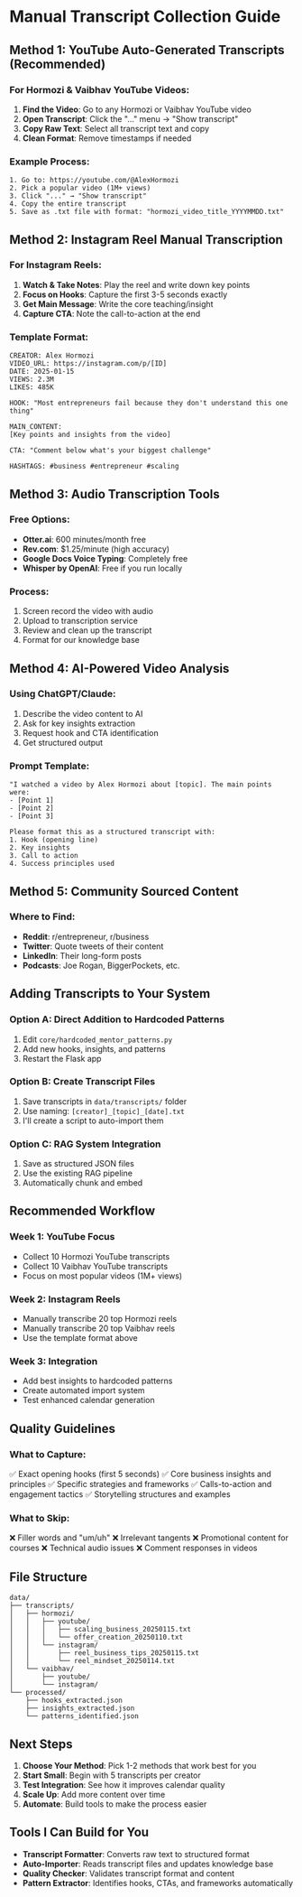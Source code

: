 # Manual Transcript Collection Guide

## Method 1: YouTube Auto-Generated Transcripts (Recommended)

### For Hormozi & Vaibhav YouTube Videos:

1. **Find the Video**: Go to any Hormozi or Vaibhav YouTube video
2. **Open Transcript**: Click the "..." menu → "Show transcript"
3. **Copy Raw Text**: Select all transcript text and copy
4. **Clean Format**: Remove timestamps if needed

### Example Process:
```
1. Go to: https://youtube.com/@AlexHormozi
2. Pick a popular video (1M+ views)
3. Click "..." → "Show transcript"
4. Copy the entire transcript
5. Save as .txt file with format: "hormozi_video_title_YYYYMMDD.txt"
```

## Method 2: Instagram Reel Manual Transcription

### For Instagram Reels:
1. **Watch & Take Notes**: Play the reel and write down key points
2. **Focus on Hooks**: Capture the first 3-5 seconds exactly
3. **Get Main Message**: Write the core teaching/insight
4. **Capture CTA**: Note the call-to-action at the end

### Template Format:
```
CREATOR: Alex Hormozi
VIDEO_URL: https://instagram.com/p/[ID]
DATE: 2025-01-15
VIEWS: 2.3M
LIKES: 485K

HOOK: "Most entrepreneurs fail because they don't understand this one thing"

MAIN_CONTENT: 
[Key points and insights from the video]

CTA: "Comment below what's your biggest challenge"

HASHTAGS: #business #entrepreneur #scaling
```

## Method 3: Audio Transcription Tools

### Free Options:
- **Otter.ai**: 600 minutes/month free
- **Rev.com**: $1.25/minute (high accuracy)
- **Google Docs Voice Typing**: Completely free
- **Whisper by OpenAI**: Free if you run locally

### Process:
1. Screen record the video with audio
2. Upload to transcription service
3. Review and clean up the transcript
4. Format for our knowledge base

## Method 4: AI-Powered Video Analysis

### Using ChatGPT/Claude:
1. Describe the video content to AI
2. Ask for key insights extraction
3. Request hook and CTA identification
4. Get structured output

### Prompt Template:
```
"I watched a video by Alex Hormozi about [topic]. The main points were:
- [Point 1]
- [Point 2] 
- [Point 3]

Please format this as a structured transcript with:
1. Hook (opening line)
2. Key insights
3. Call to action
4. Success principles used
```

## Method 5: Community Sourced Content

### Where to Find:
- **Reddit**: r/entrepreneur, r/business
- **Twitter**: Quote tweets of their content
- **LinkedIn**: Their long-form posts
- **Podcasts**: Joe Rogan, BiggerPockets, etc.

## Adding Transcripts to Your System

### Option A: Direct Addition to Hardcoded Patterns
1. Edit `core/hardcoded_mentor_patterns.py`
2. Add new hooks, insights, and patterns
3. Restart the Flask app

### Option B: Create Transcript Files
1. Save transcripts in `data/transcripts/` folder
2. Use naming: `[creator]_[topic]_[date].txt`
3. I'll create a script to auto-import them

### Option C: RAG System Integration
1. Save as structured JSON files
2. Use the existing RAG pipeline
3. Automatically chunk and embed

## Recommended Workflow

### Week 1: YouTube Focus
- Collect 10 Hormozi YouTube transcripts
- Collect 10 Vaibhav YouTube transcripts
- Focus on most popular videos (1M+ views)

### Week 2: Instagram Reels
- Manually transcribe 20 top Hormozi reels
- Manually transcribe 20 top Vaibhav reels
- Use the template format above

### Week 3: Integration
- Add best insights to hardcoded patterns
- Create automated import system
- Test enhanced calendar generation

## Quality Guidelines

### What to Capture:
✅ Exact opening hooks (first 5 seconds)
✅ Core business insights and principles
✅ Specific strategies and frameworks
✅ Calls-to-action and engagement tactics
✅ Storytelling structures and examples

### What to Skip:
❌ Filler words and "um/uh"
❌ Irrelevant tangents
❌ Promotional content for courses
❌ Technical audio issues
❌ Comment responses in videos

## File Structure

```
data/
├── transcripts/
│   ├── hormozi/
│   │   ├── youtube/
│   │   │   ├── scaling_business_20250115.txt
│   │   │   └── offer_creation_20250110.txt
│   │   └── instagram/
│   │       ├── reel_business_tips_20250115.txt
│   │       └── reel_mindset_20250114.txt
│   └── vaibhav/
│       ├── youtube/
│       └── instagram/
└── processed/
    ├── hooks_extracted.json
    ├── insights_extracted.json
    └── patterns_identified.json
```

## Next Steps

1. **Choose Your Method**: Pick 1-2 methods that work best for you
2. **Start Small**: Begin with 5 transcripts per creator
3. **Test Integration**: See how it improves calendar quality
4. **Scale Up**: Add more content over time
5. **Automate**: Build tools to make the process easier

## Tools I Can Build for You

- **Transcript Formatter**: Converts raw text to structured format
- **Auto-Importer**: Reads transcript files and updates knowledge base
- **Quality Checker**: Validates transcript format and content
- **Pattern Extractor**: Identifies hooks, CTAs, and frameworks automatically